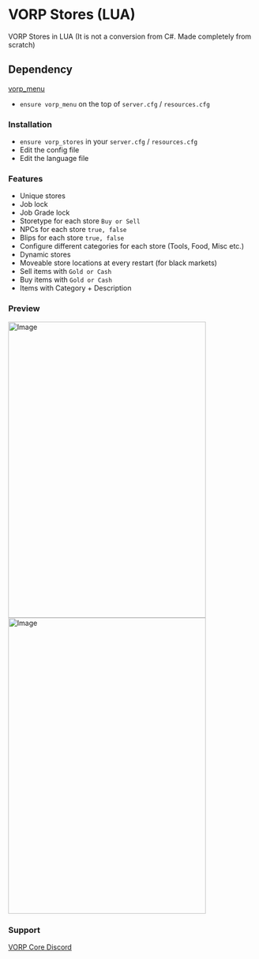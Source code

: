 # VORP Stores (LUA)

VORP Stores in LUA (It is not a conversion from C#. Made completely from scratch)

## Dependency
[vorp_menu](https://github.com/VORPCORE/vorp_menu)
- `ensure vorp_menu` on the top of `server.cfg` / `resources.cfg`

### Installation
- `ensure vorp_stores` in your `server.cfg` / `resources.cfg`
- Edit the config file
- Edit the language file 

### Features
- Unique stores
- Job lock
- Job Grade lock
- Storetype for each store `Buy or Sell`
- NPCs for each store `true, false`
- Blips for each store `true, false`
- Configure different categories for each store (Tools, Food, Misc etc.)
- Dynamic stores
- Moveable store locations at every restart (for black markets)
- Sell items with `Gold or Cash`
- Buy items with `Gold or Cash`
- Items with Category + Description

### Preview
<img width="400" height="600" alt="Image" src="https://github.com/user-attachments/assets/e8a9ed3c-f046-44bf-a558-0086ed46b0e1">
<img width="400" height="600" alt="Image" src="https://github.com/user-attachments/assets/15211e27-0aa8-410e-80cd-7c09b082db98">

### Support 
[VORP Core Discord](https://discord.gg/JjNYMnDKMf)
